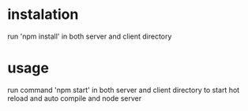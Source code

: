 # instalation

run 'npm install' in both server and client directory

# usage
run command 'npm start' in both server and client directory to start hot reload and auto compile and node server
